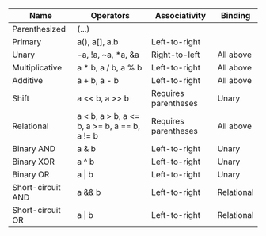 
| Name              | Operators                                    | Associativity        | Binding    |
| ----------------- | -------------------------------------------- | -------------------- | ---------- |
| Parenthesized     | (...)                                        |                      |            |
| Primary           | a(), a[], a.b                                | Left-to-right        |            |
| Unary             | -a, !a, ~a, *a, &a                           | Right-to-left        | All above  |
| Multiplicative    | a * b, a / b, a % b                          | Left-to-right        | All above  |
| Additive          | a + b, a - b                                 | Left-to-right        | All above  |
| Shift             | a << b, a >> b                               | Requires parentheses | Unary      |
| Relational        | a < b, a > b, a <= b, a >= b, a == b, a != b | Requires parentheses | All above  |
| Binary AND        | a & b                                        | Left-to-right        | Unary      |
| Binary XOR        | a ^ b                                        | Left-to-right        | Unary      |
| Binary OR         | a \| b                                       | Left-to-right        | Unary      |
| Short-circuit AND | a && b                                       | Left-to-right        | Relational |
| Short-circuit OR  | a \| b                                       | Left-to-right        | Relational |